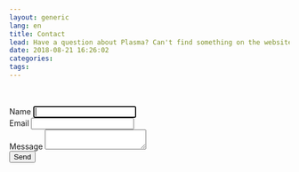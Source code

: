 ```yaml
---
layout: generic
lang: en
title: Contact
lead: Have a question about Plasma? Can't find something on the website? Shoot us a message and we'll get back to you as soon as possible.
date: 2018-08-21 16:26:02
categories:
tags:
---
```


<div class="container">
  <div class="row">
    <div class="col-sm-12 col-md-8 align-self-center">
      <br><br>
      <form name="contact" method="POST"><input type="hidden" name="form-name" value="contact">
        <div class="form-group">
          <label for="name">Name</label>
          <input id="contact-name" name="name" type="text" class="form-control" required autofocus>
        </div>
        <div class="form-group">
          <label for="email">Email</label>
          <input id="contact-email" name="email" type="email" class="form-control" required="">
        </div>
        <div class="form-group">
          <label for="message">Message</label>
          <textarea id="contact-message" name="message" type="text" class="form-control" required=""></textarea>
        </div>
        <input type="submit" value="Send" class="btn btn-primary">
      </form>
      <br><br>
    </div>
  </div>
</div>
